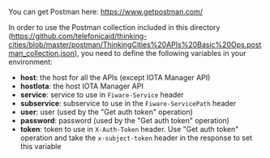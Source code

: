 You can get Postman here: https://www.getpostman.com/

In order to use the Postman collection included in this directory (https://github.com/telefonicaid/thinking-cities/blob/master/postman/ThinkingCities%20APIs%20Basic%20Ops.postman_collection.json), you need to define the following variables in your environment:

* **host**: the host for all the APIs (except IOTA Manager API)
* **hostIota**: the host IOTA Manager API
* **service**: service to use in `Fiware-Service` header
* **subservice**: subservice to use in the `Fiware-ServicePath` header
* **user**: user (used by the "Get auth token" operation)
* **password**: password (used by the "Get auth token" operation)
* **token**: token to use in `X-Auth-Token` header. Use "Get auth token" operation and take the `x-subject-token` header in the response to set this variable
